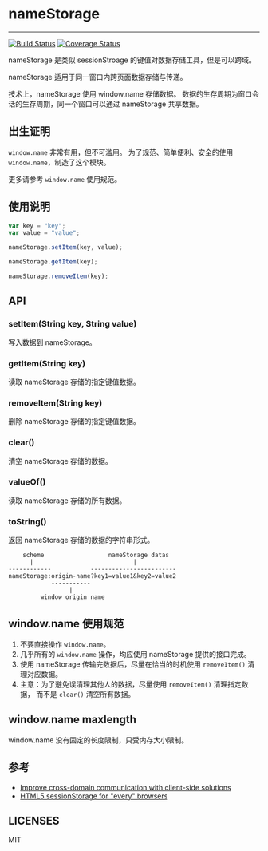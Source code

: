 # nameStorage

---

[![Build Status](https://secure.travis-ci.org/aralejs/name-storage.png?branch=master)](https://travis-ci.org/aralejs/name-storage)
[![Coverage Status](https://coveralls.io/repos/aralejs/name-storage/badge.png?branch=master)](https://coveralls.io/r/aralejs/name-storage)


nameStorage 是类似 sessionStroage 的键值对数据存储工具，但是可以跨域。

nameStorage 适用于同一窗口内跨页面数据存储与传递。

技术上，nameStorage 使用 window.name 存储数据。
数据的生存周期为窗口会话的生存周期，同一个窗口可以通过 nameStorage 共享数据。

## 出生证明

`window.name` 非常有用，但不可滥用。
为了规范、简单便利、安全的使用 `window.name`，制造了这个模块。

更多请参考 `window.name` 使用规范。

## 使用说明

```js
var key = "key";
var value = "value";

nameStorage.setItem(key, value);

nameStorage.getItem(key);

nameStorage.removeItem(key);
```


## API

### setItem(String key, String value)

写入数据到 nameStorage。

### getItem(String key)

读取 nameStorage 存储的指定键值数据。

### removeItem(String key)

删除 nameStorage 存储的指定键值数据。

### clear()

清空 nameStorage 存储的数据。

### valueOf()

读取 nameStorage 存储的所有数据。

### toString()

返回 nameStorage 存储的数据的字符串形式。

```
    scheme                  nameStorage datas
      |                            |
------------           ------------------------
nameStorage:origin-name?key1=value1&key2=value2
            -----------
                 |
         window origin name
```

## window.name 使用规范

1. 不要直接操作 `window.name`。
1. 几乎所有的 `window.name` 操作，均应使用 nameStorage 提供的接口完成。
1. 使用 nameStorage 传输完数据后，尽量在恰当的时机使用 `removeItem()` 清理对应数据。
1. 主意：为了避免误清理其他人的数据，尽量使用 `removeItem()` 清理指定数据，
    而不是 `clear()` 清空所有数据。

## window.name maxlength

window.name 没有固定的长度限制，只受内存大小限制。

## 参考

* [Improve cross-domain communication with client-side solutions](http://www.ibm.com/developerworks/library/wa-crossdomaincomm/)
* [HTML5 sessionStorage for "every" browsers](https://code.google.com/p/sessionstorage/)

## LICENSES

MIT
